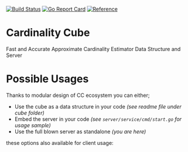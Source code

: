 [![Build Status](https://travis-ci.org/bahadrix/cardinalitycube.svg?branch=master)](https://travis-ci.org/bahadrix/cardinalitycube) [![Go Report Card](https://goreportcard.com/badge/github.com/bahadrix/cardinalitycube)](https://goreportcard.com/report/github.com/bahadrix/cardinalitycube) [![Reference](https://img.shields.io/badge/go.dev-reference-007d9c?logo=go&logoColor=white)](https://pkg.go.dev/github.com/bahadrix/cardinalitycube)


# Cardinality Cube 
Fast and Accurate Approximate Cardinality Estimator Data Structure and Server

# Possible Usages
Thanks to modular design of CC ecosystem you can either;
- Use the cube as a data structure in your code *(see readme file under cube folder)*
- Embed the server in your code *(see `server/service/cmd/start.go` for usage sample)*
- Use the full blown server as standalone *(you are here)*

these options also available for client usage:

